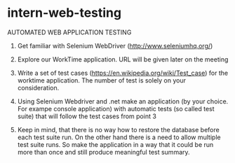 # intern-web-testing
AUTOMATED WEB APPLICATION TESTING

1)	Get familiar with Selenium WebDriver (http://www.seleniumhq.org/)

2)	Explore our WorkTime application. URL will be given later on the meeting

3)	Write a set of test cases (https://en.wikipedia.org/wiki/Test_case) for the worktime application. The number of test is solely on your consideration.

4)	Using Selenium Webdriver and .net make an application (by your choice. For exampe console application) with automatic tests (so called test suite) that will follow the test cases from point 3

5) Keep in mind, that there is no way how to restore the database before each test suite run. On the other hand there is a need to allow multiple test suite runs. So make the application in a way that it could be run more than once and still produce meaningful test summary.
